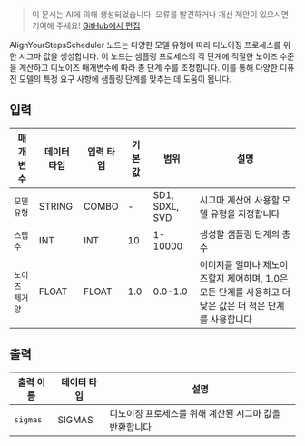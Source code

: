 > 이 문서는 AI에 의해 생성되었습니다. 오류를 발견하거나 개선 제안이 있으시면 기여해 주세요! [GitHub에서 편집](https://github.com/Comfy-Org/embedded-docs/blob/main/comfyui_embedded_docs/docs/AlignYourStepsScheduler/ko.md)

AlignYourStepsScheduler 노드는 다양한 모델 유형에 따라 디노이징 프로세스를 위한 시그마 값을 생성합니다. 이 노드는 샘플링 프로세스의 각 단계에 적절한 노이즈 수준을 계산하고 디노이즈 매개변수에 따라 총 단계 수를 조정합니다. 이를 통해 다양한 디퓨전 모델의 특정 요구 사항에 샘플링 단계를 맞추는 데 도움이 됩니다.

## 입력

| 매개변수 | 데이터 타입 | 입력 타입 | 기본값 | 범위 | 설명 |
|----------|-------------|-----------|--------|------|------|
| `모델 유형` | STRING | COMBO | - | SD1, SDXL, SVD | 시그마 계산에 사용할 모델 유형을 지정합니다 |
| `스텝 수` | INT | INT | 10 | 1-10000 | 생성할 샘플링 단계의 총 수 |
| `노이즈 제거양` | FLOAT | FLOAT | 1.0 | 0.0-1.0 | 이미지를 얼마나 제노이즈할지 제어하며, 1.0은 모든 단계를 사용하고 더 낮은 값은 더 적은 단계를 사용합니다 |

## 출력

| 출력 이름 | 데이터 타입 | 설명 |
|-----------|-------------|------|
| `sigmas` | SIGMAS | 디노이징 프로세스를 위해 계산된 시그마 값을 반환합니다 |
